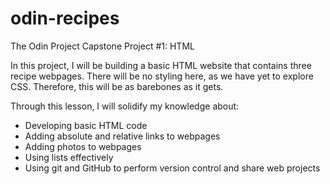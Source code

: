 # odin-recipes
The Odin Project Capstone Project #1: HTML

In this project, I will be building a basic HTML website that contains three recipe webpages. There will be no styling here, as we have yet to explore CSS. Therefore, this will be as barebones as it gets. 

Through this lesson, I will solidify my knowledge about:
- Developing basic HTML code
- Adding absolute and relative links to webpages
- Adding photos to webpages
- Using lists effectively
- Using git and GitHub to perform version control and share web projects